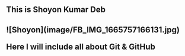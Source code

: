 <h2>This is Shoyon Kumar Deb<h2> 
![Shoyon](image/FB_IMG_1665757166131.jpg)
<p> Here I will include all about Git & GitHub</p>